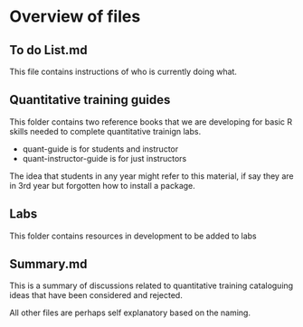 # Overview of files

## To do List.md
This file contains instructions of who is currently doing what.

## Quantitative training guides
This folder contains two reference books that we are developing for basic R skills needed to complete quantitative trainign labs.

- quant-guide is for students and instructor
- quant-instructor-guide is for just instructors

The idea that students in any year might refer to this material, if say they are in 3rd year but forgotten how to install a package.

## Labs
This folder contains resources in development to be added to labs

## Summary.md
This is a summary of discussions related to quantitative training cataloguing ideas that have been considered and rejected.

All other files are perhaps self explanatory based on the naming.

